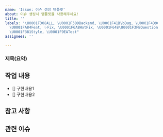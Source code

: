 ```yaml
---
name: 'Issue: 이슈 생성 템플릿'
about: 이슈 생성시 템플릿을 사용해주세요!
title: ''
labels: "\U0001F308ALL, \U0001F389Backend, \U0001F41B\bBug, \U0001F4D9Chore, \U0001F4C3Docs,
  \U0001FA84Feat, ✨Fix, \U0001F6A8HotFix, \U0001F64B\U0001F3FBQuestion, \U0001F60ERefactor,
  \U0001F381Style, \U0001F9EATest"
assignees: ''

---
```


### 제목(요약)

## 작업 내용
- [] 구현내용1
- [] 구현내용2

## 참고 사항

## 관련 이슈
